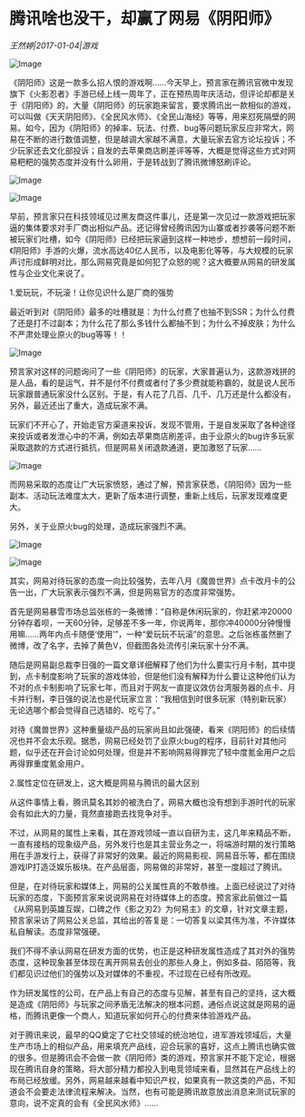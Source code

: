 # 腾讯啥也没干，却赢了网易《阴阳师》

*王然婷|2017-01-04|游戏*

![Image](https://timgsa.baidu.com/timg?image&quality=80&size=b9999_10000&sec=1503858288564&di=b3e8b702aa865de0b7a67eaca1957144&imgtype=0&src=http%3A%2F%2Fwww.people.com.cn%2Fmediafile%2Fpic%2F20170103%2F13%2F12430288523967012305.jpg)

《阴阳师》这是一款多么招人恨的游戏啊……今天早上，预言家在腾讯官微中发现旗下《火影忍者》手游已经上线一周年了，正在预热周年庆活动，但评论却都是关于《阴阳师》的，大量《阴阳师》的玩家跑来留言，要求腾讯出一款相似的游戏，可以叫做《天天阴阳师》、《全民风水师》、《全民山海经》等等，用来怼死隔壁的网易。如今，因为《阴阳师》的掉率、玩法、付费、bug等问题玩家反应非常大，网易在不断的进行数值调整，但是越调大家越不满意，大量玩家去官方论坛投诉；不少玩家还去文化部投诉；自发的去苹果商店刷差评等等，大概是觉得这些方式对网易粑粑的强势态度并没有什么卵用，于是转战到了腾讯微博怒刷评论。

![Image](http://p2.pstatp.com/large/37d1000366c4eaedc6ff)

![Image](http://p3.pstatp.com/large/37d600019ae5954e3b53)

早前，预言家只在科技领域见过黑友商这件事儿，还是第一次见过一款游戏把玩家逼的集体要求对手厂商出相似产品。还记得曾经腾讯因为山寨或者抄袭等问题不断被玩家们吐槽，如今《阴阳师》已经把玩家逼到这样一种地步，想想前一段时间，《阴阳师》手游的火爆，流水高达40亿人民币，以及电影化等等，与大规模的玩家声讨形成鲜明对比，那么网易究竟是如何犯了众怒的呢？这大概要从网易的研发属性与企业文化来说了。

1.爱玩玩，不玩滚！让你见识什么是厂商的强势

最近听到对《阴阳师》最多的吐槽就是：为什么付费了也抽不到SSR；为什么付费了还是打不过副本；为什么花了那么多钱什么都抽不到；为什么不掉皮肤；为什么不严肃处理业原火的bug等等！！

![Image](http://p3.pstatp.com/large/37da00035cf958935bbf)

预言家对这样的问题询问了一些《阴阳师》的玩家，大家普遍认为，这款游戏拼的是人品，看的是运气，并不是付不付费或者付了多少费就能称霸的，就是说人民币玩家跟普通玩家没什么区别。于是，有人花了几百、几千、几万还是什么都没有，另外，最近还出了重大，造成玩家不满。

玩家们不开心了，开始走官方渠道来投诉，发现不管用，于是自发采取了各种途径来投诉或者发泄心中的不满，例如去苹果商店刷差评，由于业原火的bug许多玩家采取退款的方式进行抵抗，但是网易关闭退款通道，更加激怒了玩家……

![Image](http://p2.pstatp.com/large/37d1000366c339bd8075)

而网易采取的态度让广大玩家愤怒，通过了解，预言家获悉，《阴阳师》因为一些副本、活动玩法难度太大，更新了版本进行调整，重新上线后，玩家发现难度更大。

另外，关于业原火bug的处理，造成玩家强烈不满。

![Image](http://p1.pstatp.com/large/37dc00018ac8c78b89fe)

![Image](http://p2.pstatp.com/large/37db00019fa964d28ff7)

其实，网易对待玩家的态度一向比较强势，去年八月《魔兽世界》点卡改月卡的公告一出，广大玩家表示强烈不满，但是网易官方的态度非常强势。

首先是网易暴雪市场总监张栋的一条微博：“自称是休闲玩家的，你赶紧冲20000分钟存着呗，一天60分钟，足够差不多一年，你说两年，那你冲40000分钟慢慢用嘛……两年内点卡随便‘使用’”，一种“爱玩玩不玩滚”的意思。之后张栋虽然删了微博，改了名字，去掉了黄色V，但截图各处流传引来玩家十分不满。

随后是网易副总裁李日强的一篇文章详细解释了他们为什么要实行月卡制，其中提到，点卡制度影响了玩家的游戏体验，但是他们没有解释为什么要让这种他们认为不对的点卡制影响了玩家七年，而且对于网友一直提议效仿台湾服务器的点卡、月卡并行制，李日强的说法也是代玩家立言：“我相信到时很多玩家（特别新玩家）无论选哪个都会觉得自己选错的、吃亏了。”

对待《魔兽世界》这种重量级产品的玩家尚且如此强硬，看来《阴阳师》的后续情况也并不会太乐观。据悉，网易已经处罚了业原火bug的程序，目前针对其他问题，似乎还在开会讨论如何处理，但是并不影响网易得罪完了轻中度氪金用户之后再得罪重度氪金用户。

2.属性定位在研发上，这大概是网易与腾讯的最大区别

从这件事情上看，腾讯莫名其妙的被洗白了，网易大概也没有想到手游时代的玩家会有如此大的力量，竟然直接跑去找竞争对手。

不过，从网易的属性上来看，其在游戏领域一直以自研为主，这几年来精品不断，一直有接档的现象级产品，另外发行也是其主营业务之一，将端游时期的发行策略用在手游发行上，获得了非常好的效果。最近的网易影视、网易音乐等，都在围绕游戏IP打造泛娱乐板块。在产品层面，网易做的非常好，甚至一度超过了腾讯。

但是，在对待玩家和媒体上，网易的公关属性真的不敢恭维。上面已经说过了对待玩家的态度，下面预言家来说说网易在对待媒体上的态度。预言家此前做过一篇《从网易到英雄互娱，口碑之作《影之刃2》为何易主》的文章，针对文章主题，预言家采访了网易公关总监，其给出的答复是：一切答复以梁其伟为准，不许媒体私自解读。态度非常强硬。

我们不得不承认网易在研发方面的优势，也正是这种研发属性造成了其对外的强势态度，这种现象甚至体现在离开网易去创业的那些人身上，例如多益、陌陌等，我们都见识过他们的强势以及对媒体的不重视，不过现在已经有所改观。

作为研发属性的公司，在产品上有自己的态度与见解，甚至有自己的坚持，这大概是造成《阴阳师》与玩家之间矛盾无法解决的根本问题，通俗点说这就是网易的逼格，而腾讯更像一个商人，知道玩家如何开心的付费来体验游戏产品。

对于腾讯来说，最早的QQ奠定了它社交领域的统治地位，进军游戏领域后，大量生产市场上的相似产品，用来填充产品线，迎合玩家的喜好，这点上腾讯也确实做的很多。但是腾讯会不会做一款《阴阳师》类的游戏，预言家并不能下定论，根据现在腾讯自身的策略，将大部分精力都投入到电竞领域来看，显然其在产品线上的布局已经放缓。另外，网易越来越看中知识产权，如果真有一款这类的产品，不知道会不会要走法律流程来解决。当然，也有可能是腾讯故意放出消息来测试玩家的意向，说不定真的会有《全民风水师》……

